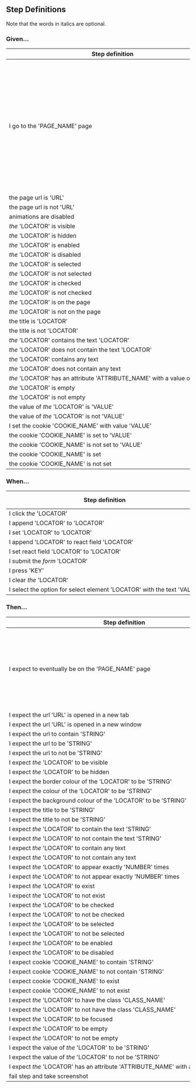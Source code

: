 ## Step Definitions

Note that the words in italics are optional.

### Given...

| Step definition | Snippet Code | Notes |
| --- | --- | --- |
| I go to the 'PAGE_NAME' page | goto | PAGE_NAME should match the name of the page object file in your pages directory and the first argument to createPage in that same file. This step definition sets the current page object |
| the page url is 'URL' | pageurl |  |
| the page url is not 'URL' | pageurl |  |
| animations are disabled | givendisableAnimations |  |
| _the_ 'LOCATOR' is visible | visible |  |
| _the_ 'LOCATOR' is hidden | hidden |  |
| _the_ 'LOCATOR' is enabled | enabled |  |
| _the_ 'LOCATOR' is disabled | disabled |  |
| _the_ 'LOCATOR' is selected | selected |  |
| _the_ 'LOCATOR' is not selected | selected |  |
| _the_ 'LOCATOR' is checked | checked |  |
| _the_ 'LOCATOR' is not checked | checked |  |
| _the_ 'LOCATOR' is on the page | exists |  |
| _the_ 'LOCATOR' is not on the page | exists |  |
| the title is 'LOCATOR' | title |  |
| the title is not 'LOCATOR' | title |  |
| _the_ 'LOCATOR' contains the text 'LOCATOR' | containstext |  |
| _the_ 'LOCATOR' does not contain the text 'LOCATOR' | notcontainstext |  |
| _the_ 'LOCATOR' contains any text | containsanytext |  |
| _the_ 'LOCATOR' does not contain any text | notcontainsanytext |  |
| _the_&nbsp;'LOCATOR'&nbsp;has&nbsp;an&nbsp;attribute&nbsp;'ATTRIBUTE_NAME'&nbsp;with&nbsp;a&nbsp;value&nbsp;of&nbsp;'VALUE' | attribute |  |
| _the_ 'LOCATOR' is empty | empty |  |
| _the_ 'LOCATOR' is not empty | empty |  |
| the value of _the_ 'LOCATOR' is 'VALUE' | value |  |
| the value of _the_ 'LOCATOR' is not 'VALUE' | value |  |
| I set the cookie 'COOKIE_NAME' with value 'VALUE' | setcookie |  |
| the cookie 'COOKIE_NAME' is set to 'VALUE' | cookie |  |
| the cookie 'COOKIE_NAME' is not set to 'VALUE' | cookie |  |
| the cookie 'COOKIE_NAME' is set | cookieset |  |
| the cookie 'COOKIE_NAME' is not set | cookieset |  |

### When...

| Step definition | Snippet Code | Notes |
| --- | --- | --- |
| I click _the_ 'LOCATOR' | click |  |
| I append 'LOCATOR' to 'LOCATOR' | append |  |
| I set 'LOCATOR' to 'LOCATOR' | set |  |
| I append 'LOCATOR' to react field 'LOCATOR' | appendreact |  |
| I set react field 'LOCATOR' to 'LOCATOR' | setreact |  |
| I submit the _form_ 'LOCATOR' | submit |  |
| I press 'KEY' | key |  |
| I clear _the_ 'LOCATOR' | clear |  |
| I&nbsp;select&nbsp;the&nbsp;option&nbsp;for&nbsp;select&nbsp;element&nbsp;'LOCATOR'&nbsp;with&nbsp;the&nbsp;text&nbsp;'VALUE' | option |  |

### Then...

| Step definition | Snippet Code | Notes |
| --- | --- | --- |
| I expect to eventually be on the 'PAGE_NAME' page | eventuallyonpage | Using this changes the page object to the PAGE_NAME so any subsequent steps in that scenario will be pointing to that page |
| I expect the url 'URL' is opened in a new tab | urlnewtab |  |
| I expect the url 'URL' is opened in a new window | urlnewwindow |  |
| I expect the url to contain 'STRING' | urlcontains |  |
| I expect the url to be 'STRING' | url |  |
| I expect the url to not be 'STRING' | url |  |
| I expect _the_ 'LOCATOR' to be visible | visible |  |
| I expect _the_ 'LOCATOR' to be hidden | hidden |  |
| I expect the border colour of the 'LOCATOR' to be 'STRING' | bordercolour |  |
| I expect the colour of the 'LOCATOR' to be 'STRING' | colour |  |
| I expect the background colour of the 'LOCATOR' to be 'STRING' | backgroundcolour |  |
| I expect the title to be 'STRING' | title |  |
| I expect the title to not be 'STRING' | title |  |
| I expect _the_ 'LOCATOR' to contain the text 'STRING' | containstext |  |
| I expect _the_ 'LOCATOR' to not contain the text 'STRING' | notcontainstext |  |
| I expect _the_ 'LOCATOR' to contain any text | containsanytext |  |
| I expect _the_ 'LOCATOR' to not contain any text | containsanytext |  |
| I expect _the_ 'LOCATOR' to appear exactly 'NUMBER' times | appearexactly |  |
| I expect _the_ 'LOCATOR' to not appear exactly 'NUMBER' times | appearexactly |  |
| I expect _the_ 'LOCATOR' to exist | exists |  |
| I expect _the_ 'LOCATOR' to not exist | exists |  |
| I expect _the_ 'LOCATOR' to be checked | checked |  |
| I expect _the_ 'LOCATOR' to not be checked | checked |  |
| I expect _the_ 'LOCATOR' to be selected | selected |  |
| I expect _the_ 'LOCATOR' to not be selected | selected |  |
| I expect _the_ 'LOCATOR' to be enabled | enabled |  |
| I expect _the_ 'LOCATOR' to be disabled | disabled |  |
| I expect cookie 'COOKIE_NAME' to contain 'STRING' | cookiecontain |  |
| I expect cookie 'COOKIE_NAME' to not contain 'STRING' | cookiecontain |  |
| I expect cookie 'COOKIE_NAME' to exist | cookieexists |  |
| I expect cookie 'COOKIE_NAME' to not exist | cookieexists |  |
| I expect _the_ 'LOCATOR' to have the class 'CLASS_NAME' | classname |  |
| I expect _the_ 'LOCATOR' to not have the class 'CLASS_NAME' | classname |  |
| I expect _the_ 'LOCATOR' to be focused | focused |  |
| I expect _the_ 'LOCATOR' to be empty | empty |  |
| I expect _the_ 'LOCATOR' to not be empty | empty |  |
| I expect the value of _the_ 'LOCATOR' to be 'STRING'  | value |  |
| I expect the value of _the_ 'LOCATOR' to not be 'STRING'  | value |  |
| I&nbsp;expect&nbsp;_the_&nbsp;'LOCATOR'&nbsp;has&nbsp;an&nbsp;attribute&nbsp;'ATTRIBUTE_NAME'&nbsp;with&nbsp;a&nbsp;value&nbsp;of&nbsp;'VALUE' | attribute |  |
| fail step and take screenshot | thendie |  |